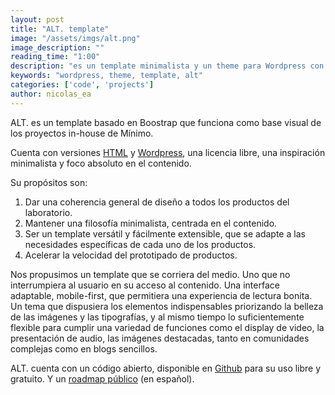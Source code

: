 ```yaml
---
layout: post
title: "ALT. template"
image: "/assets/imgs/alt.png"
image_description: ""
reading_time: "1:00"
description: "es un template minimalista y un theme para Wordpress con foco absoluto en el contenido."
keywords: "wordpress, theme, template, alt"
categories: ['code', 'projects']
author: nicolas_ea
---
```


ALT. es un template basado en Boostrap que funciona como base visual de los proyectos in-house de Mínimo.

Cuenta con versiones [HTML](https://github.com/minimo-io/alt-template) y [Wordpress](https://github.com/minimo-io/alt-wordpress-theme), una licencia libre, una inspiración minimalista y foco absoluto en el contenido.

Su propósitos son:

1. Dar una coherencia general de diseño a todos los productos del laboratorio.
2. Mantener una filosofía minimalista, centrada en el contenido.
3. Ser un template versátil y fácilmente extensible, que se adapte a las necesidades específicas de cada uno de los productos.
4. Acelerar la velocidad del prototipado de productos.

Nos propusimos un template que se corriera del medio. Uno que no interrumpiera al usuario en su acceso al contenido. Una interface adaptable, mobile-first, que permitiera una experiencia de lectura bonita. Un tema que dispusiera los elementos indispensables priorizando la belleza de las imágenes y las tipografías, y al mismo tiempo lo suficientemente flexible para cumplir una variedad de funciones como el display de video, la presentación de audio, las imágenes destacadas, tanto en comunidades complejas como en blogs sencillos.

ALT. cuenta con un código abierto, disponible en [Github](https://github.com/minimo-io/alt-template) para su uso libre y gratuito. Y un [roadmap público](https://www.notion.so/minimo/3e1975e420e749618d263dcadc41411b?v=bec9c08c1461402fb51d5ed440a378b9) (en español).
